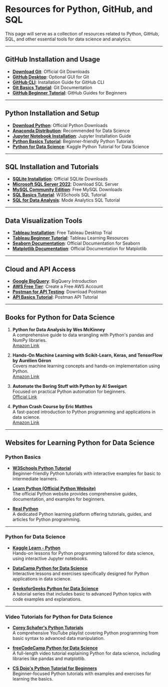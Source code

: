 # Resources for Python, GitHub, and SQL

This page will serve as a collection of resources related to Python, GitHub, SQL, and other essential tools for data science and analytics.

---

## GitHub Installation and Usage

- **[Download Git](https://git-scm.com/downloads)**: Official Git Downloads
- **[GitHub Desktop](https://desktop.github.com/)**: Optional GUI for Git
- **[GitHub CLI](https://cli.github.com/manual/installation)**: Installation Guide for GitHub CLI
- **[Git Basics Tutorial](https://git-scm.com/doc)**: Git Documentation
- **[GitHub Beginner Tutorial](https://guides.github.com/)**: GitHub Guides for Beginners

---

## Python Installation and Setup

- **[Download Python](https://www.python.org/downloads/)**: Official Python Downloads
- **[Anaconda Distribution](https://www.anaconda.com/products/distribution)**: Recommended for Data Science
- **[Jupyter Notebook Installation](https://jupyter.org/install)**: Jupyter Installation Guide
- **[Python Basics Tutorial](https://www.w3schools.com/python/)**: Beginner-friendly Python Tutorials
- **[Python for Data Science](https://www.kaggle.com/learn/python)**: Kaggle Python Tutorial for Data Science

---

## SQL Installation and Tutorials

- **[SQLite Installation](https://sqlite.org/download.html)**: Official SQLite Downloads
- **[Microsoft SQL Server 2022](https://www.microsoft.com/en-ca/sql-server/sql-server-downloads)**: Download SQL Server
- **[MySQL Community Edition](https://dev.mysql.com/downloads/)**: Free MySQL Downloads
- **[SQL Basics Tutorial](https://www.w3schools.com/sql/)**: W3Schools SQL Tutorial
- **[SQL for Data Analysis](https://mode.com/sql-tutorial/)**: Mode Analytics SQL Tutorial

---

## Data Visualization Tools

- **[Tableau Installation](https://www.tableau.com/products/desktop/download)**: Free Tableau Desktop Trial
- **[Tableau Beginner Tutorial](https://www.tableau.com/learn/training)**: Tableau Learning Resources
- **[Seaborn Documentation](https://seaborn.pydata.org/)**: Official Documentation for Seaborn
- **[Matplotlib Documentation](https://matplotlib.org/stable/contents.html)**: Official Documentation for Matplotlib

---

## Cloud and API Access

- **[Google BigQuery](https://cloud.google.com/bigquery/docs/introduction)**: BigQuery Introduction
- **[AWS Free Tier](https://aws.amazon.com/free/)**: Create a Free AWS Account
- **[Postman for API Testing](https://www.postman.com/downloads/)**: Download Postman
- **[API Basics Tutorial](https://learning.postman.com/docs/getting-started/introduction/)**: Postman API Tutorial

---

## Books for Python for Data Science

1. **Python for Data Analysis by Wes McKinney**  
   A comprehensive guide to data wrangling with Python's pandas and NumPy libraries.  
   [Amazon Link](https://www.amazon.com/Python-Data-Analysis-Wrangling-IPython/dp/1491957662)

2. **Hands-On Machine Learning with Scikit-Learn, Keras, and TensorFlow by Aurélien Géron**  
   Covers machine learning concepts and hands-on implementation using Python.  
   [Amazon Link](https://www.amazon.com/Hands-Machine-Learning-Scikit-Learn-TensorFlow/dp/1492032646)

3. **Automate the Boring Stuff with Python by Al Sweigart**  
   Focused on practical Python automation for beginners.  
   [Official Link](https://automatetheboringstuff.com/)

4. **Python Crash Course by Eric Matthes**  
   A fast-paced introduction to Python programming and applications in data science.  
   [Amazon Link](https://www.amazon.com/Python-Crash-Course-2nd-Edition/dp/1593279280)

---

## Websites for Learning Python for Data Science

### Python Basics

- **[W3Schools Python Tutorial](https://www.w3schools.com/python/)**  
  Beginner-friendly Python tutorials with interactive examples for basic to intermediate learners.

- **[Learn Python (Official Python Website)](https://www.python.org/about/gettingstarted/)**  
  The official Python website provides comprehensive guides, documentation, and examples for beginners.

- **[Real Python](https://realpython.com/)**  
  A dedicated Python learning platform offering tutorials, guides, and articles for Python programming.

---

### Python for Data Science

- **[Kaggle Learn - Python](https://www.kaggle.com/learn/python)**  
  Hands-on lessons for Python programming tailored for data science, using interactive Jupyter notebooks.

- **[DataCamp Python for Data Science](https://www.datacamp.com/courses/intro-to-python-for-data-science)**  
  Interactive lessons and exercises specifically designed for Python applications in data science.

- **[GeeksforGeeks Python for Data Science](https://www.geeksforgeeks.org/python-data-science-tutorial/)**  
  A tutorial series that includes basic to advanced Python topics with code examples and explanations.

---

### Video Tutorials for Python for Data Science

- **[Corey Schafer's Python Tutorials](https://www.youtube.com/playlist?list=PL-osiE80TeTt2d9bfVyTiXJA-UTHn6WwU)**  
  A comprehensive YouTube playlist covering Python programming from basic syntax to advanced data manipulation.

- **[freeCodeCamp Python for Data Science](https://www.youtube.com/watch?v=Gp7NrwHR_1c)**  
  A full-length video tutorial explaining Python for data science, including libraries like pandas and matplotlib.

- **[CS Dojo's Python Tutorial for Beginners](https://www.youtube.com/watch?v=OvHOiw7Oa60)**  
  Beginner-focused Python tutorials with examples and exercises for learning the basics.
